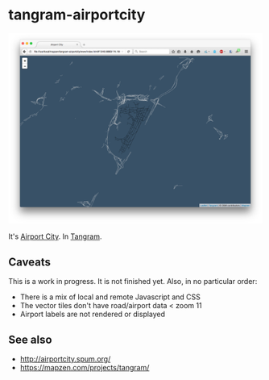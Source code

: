 # tangram-airportcity

![](images/tangram-airportcity.png)

It's [Airport City](http://airportcity.spum.org/). In [Tangram](https://mapzen.com/projects/tangram/).

## Caveats

This is a work in progress. It is not finished yet. Also, in no particular order:

* There is a mix of local and remote Javascript and CSS
* The vector tiles don't have road/airport data < zoom 11
* Airport labels are not rendered or displayed

## See also

* http://airportcity.spum.org/
* https://mapzen.com/projects/tangram/
